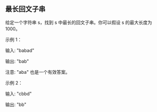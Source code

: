 ## 最长回文子串

给定一个字符串 s，找到 s 中最长的回文子串。你可以假设 s 的最大长度为 1000。


示例 1：

输入: "babad"

输出: "bab"

注意: "aba" 也是一个有效答案。


示例 2：

输入: "cbbd"

输出: "bb"


